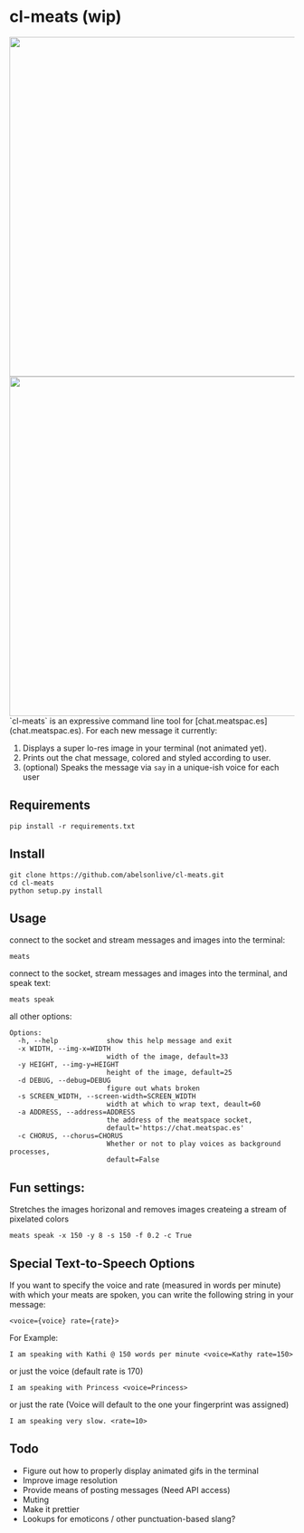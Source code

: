 cl-meats (wip)
=======
<img src="https://dl.dropboxusercontent.com/u/6535582/meats2.png" width="600px">
<img src="https://dl.dropboxusercontent.com/u/6535582/meats3.png" width="600px">
`cl-meats` is an expressive command line tool for [chat.meatspac.es](chat.meatspac.es). For each new message it currently:

1. Displays a super lo-res image in your terminal (not animated yet).
2. Prints out the chat message, colored and styled according to user.
3. (optional) Speaks the message via `say` in a unique-ish voice for each user

## Requirements
```
pip install -r requirements.txt
```

## Install
```
git clone https://github.com/abelsonlive/cl-meats.git
cd cl-meats
python setup.py install
```

## Usage
connect to the socket and stream messages and images into the terminal:
```
meats
```
connect to the socket, stream messages and images into the terminal, and speak text:
```
meats speak
```
all other options:
```
Options:
  -h, --help            show this help message and exit
  -x WIDTH, --img-x=WIDTH
                        width of the image, default=33
  -y HEIGHT, --img-y=HEIGHT
                        height of the image, default=25
  -d DEBUG, --debug=DEBUG
                        figure out whats broken
  -s SCREEN_WIDTH, --screen-width=SCREEN_WIDTH
                        width at which to wrap text, deault=60
  -a ADDRESS, --address=ADDRESS
                        the address of the meatspace socket,
                        default='https://chat.meatspac.es'
  -c CHORUS, --chorus=CHORUS
                        Whether or not to play voices as background processes,
                        default=False

```

## Fun settings:
Stretches the images horizonal and removes images createing a stream of pixelated colors

```
meats speak -x 150 -y 8 -s 150 -f 0.2 -c True
```

## Special Text-to-Speech Options
If you want to specify the voice and rate (measured in words per minute) with which your meats are spoken, you can write the following string in your message:

```
<voice={voice} rate={rate}>
```
For Example:
```
I am speaking with Kathi @ 150 words per minute <voice=Kathy rate=150>
```
or just the voice (default rate is 170)
```
I am speaking with Princess <voice=Princess>
```
or just the rate (Voice will default to the one your fingerprint was assigned)
```
I am speaking very slow. <rate=10>
```

## Todo

* Figure out how to properly display animated gifs in the terminal
* Improve image resolution
* Provide means of posting messages (Need API access)
* Muting
* Make it prettier
* Lookups for emoticons / other punctuation-based slang?

